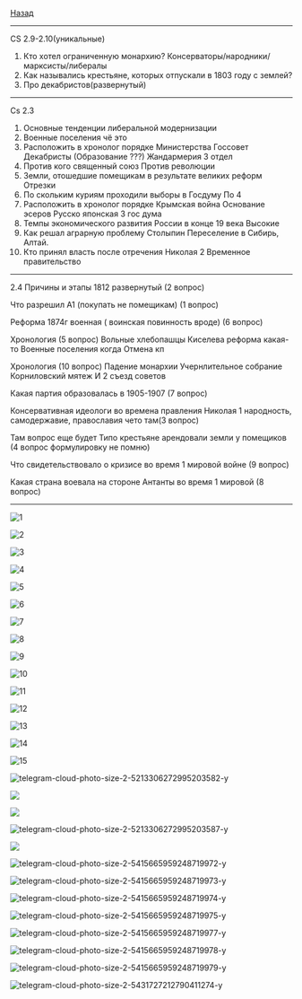 [Назад](hist.md)
***
CS 2.9-2.10(уникальные)
1. Кто хотел ограниченную монархию?
   Консерваторы/народники/марксисты/либералы
2. Как назывались крестьяне, которых отпускали в 1803 году с землей?
3. Про декабристов(развернутый)
***
Cs 2.3
1. Основные тенденции либеральной модернизации 
2. Военные поселения чё это
3. Расположить в хронолог порядке
Министерства
Госсовет
Декабристы (Образование ???)
Жандармерия 3 отдел
4. Против кого священный союз
Против революции
5. Земли, отошедшие помещикам в результате великих реформ
Отрезки
6. По скольким куриям проходили выборы в Госдуму
По 4
7. Расположить в хронолог порядке
Крымская война
Основание эсеров
Русско японская
3 гос дума
8. Темпы экономического развития России в конце 19 века
Высокие
10. Как решал аграрную проблему Столыпин
Переселение в Сибирь, Алтай.
10. Кто принял власть после отречения Николая 2
Временное правительство
***
2.4
Причины и этапы 1812 развернутый (2 вопрос)

Что разрешил А1 (покупать не помещикам) (1 вопрос)

Реформа 1874г военная ( воинская повинность вроде) (6 вопрос)

Хронология (5 вопрос)
Вольные хлебопашцы 
Киселева реформа какая-то 
Военные поселения когда 
Отмена кп

Хронология (10 вопрос)
Падение монархии 
Учернлительное собрание 
Корниловский мятеж
И 2 съезд советов 

Какая партия образовалась в 1905-1907 (7 вопрос)

Консервативная идеологи во времена правления Николая 1 народность, самодержавие, православия чето там(3 вопрос)

Там вопрос еще будет 
Типо крестьяне арендовали земли у помещиков (4 вопрос формулировку не помню)

Что свидетельствовало о кризисе во время 1 мировой войне (9 вопрос)

Какая страна воевала на стороне Антанты во время 1 мировой  (8 вопрос)
***

![1](https://github.com/user-attachments/assets/af286a3e-512f-458b-9810-e36bfde5c55c)

![2](https://github.com/user-attachments/assets/c209fa05-12ad-4009-b00d-fc1af556bdf1)

![3](https://github.com/user-attachments/assets/2e4c255d-dbc6-4d5a-9e13-5e5b9ba173ee)

![4](https://github.com/user-attachments/assets/58991b23-8b2b-488f-bb7a-17faa2d56f19)

![5](https://github.com/user-attachments/assets/bccb721c-5b1e-42ae-8c77-6c8b5f8b64c7)

![6](https://github.com/user-attachments/assets/ad4bd739-b657-4b9d-b527-a9b29bd92d23)

![7](https://github.com/user-attachments/assets/893e3c06-b41d-45e1-b440-fde4cb81c94e)

![8](https://github.com/user-attachments/assets/9d43ba4d-9f98-41f3-995d-a4b63dee8bc6)

![9](https://github.com/user-attachments/assets/f98435f8-e23c-4855-914d-cb57165f40cf)

![10](https://github.com/user-attachments/assets/93085a23-1d6f-430f-ae7e-cb01644ee024)

![11](https://github.com/user-attachments/assets/835aa49d-eb9d-458d-87ae-4dc0c60907c6)

![12](https://github.com/user-attachments/assets/69fb69ed-7a19-4502-a8cc-e5e529f1705e)

![13](https://github.com/user-attachments/assets/7ef04013-020a-4e44-b2a2-4b4ebf83b76a)

![14](https://github.com/user-attachments/assets/1e515408-bdab-42c8-a45d-c9b4af808ed7)

![15](https://github.com/user-attachments/assets/a9724c64-3d24-42fc-ba06-0aaf7ba228db)

![telegram-cloud-photo-size-2-5213306272995203582-y](https://github.com/user-attachments/assets/e0edcb31-bd14-4527-bcc1-46a1e6f35965)

![](https://github.com/user-attachments/assets/e8192094-1495-47f6-ac3f-edb4e690a993)

![](https://github.com/user-attachments/assets/01eb38f5-5850-4502-9d5b-385f027307c3)

![telegram-cloud-photo-size-2-5213306272995203587-y](https://github.com/user-attachments/assets/8cffe287-b391-4c07-9de5-2e103d8b0aa8)

![](https://github.com/user-attachments/assets/f2366f46-7ae9-4994-90a1-67d29e5e071c)

![telegram-cloud-photo-size-2-5415665959248719972-y](https://github.com/user-attachments/assets/8cb2c786-56a3-4e36-81ad-fa3092667ba1)

![telegram-cloud-photo-size-2-5415665959248719973-y](https://github.com/user-attachments/assets/5dac4640-494d-497e-b000-6d24c46adb4a)

![telegram-cloud-photo-size-2-5415665959248719974-y](https://github.com/user-attachments/assets/16420788-fc46-4253-a388-58672d8284bf)

![telegram-cloud-photo-size-2-5415665959248719975-y](https://github.com/user-attachments/assets/658e42ec-b9f8-4251-98c0-fc68543c3aae)

![telegram-cloud-photo-size-2-5415665959248719977-y](https://github.com/user-attachments/assets/f16c50df-0b96-4914-ada1-8d258821b86a)

![telegram-cloud-photo-size-2-5415665959248719978-y](https://github.com/user-attachments/assets/9f7c206f-f970-4871-b291-a878aba1830b)

![telegram-cloud-photo-size-2-5415665959248719979-y](https://github.com/user-attachments/assets/4f2ed20c-ce21-4092-be90-4cd1b1ff0c3d)

![telegram-cloud-photo-size-2-5431727212790411274-y](https://github.com/user-attachments/assets/3130fc9b-e538-49cc-a80b-7f8f8128f68e)



